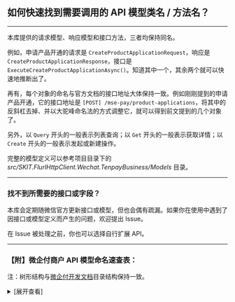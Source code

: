 ﻿## 如何快速找到需要调用的 API 模型类名 / 方法名？

---

本库提供的请求模型、响应模型和接口方法，三者均保持同名。

例如，申请产品开通的请求是 `CreateProductApplicationRequest`，响应是 `CreateProductApplicationResponse`，接口是 `ExecuteCreateProductApplicationAsync()`。知道其中一个，其余两个就可以快速地推断出了。

再有，每个对象的命名与官方文档的接口地址大体保持一致。例如刚刚提到的申请产品开通，它的接口地址是 `[POST] /mse-pay/product-applications`，将其中的反斜杠去掉、并以大驼峰命名法的方式调整它，就可以得到前文提到的几个对象了。

另外，以 `Query` 开头的一般表示列表查询；以 `Get` 开头的一般表示获取详情；以 `Create` 开头的一般表示发起或新建操作。

完整的模型定义可以参考项目目录下的 _src/SKIT.FlurlHttpClient.Wechat.TenpayBusiness/Models_ 目录。

---

### 找不到所需要的接口或字段？

本库会定期随微信官方更新接口或模型，但也会偶有疏漏。如果你在使用中遇到了因接口或模型定义而产生的问题，欢迎提出 Issue。

在 Issue 被处理之前，你也可以选择自行扩展 API。

---

### 【附】微企付商户 API 模型命名速查表：

注：树形结构与[微企付开发文档](https://businesspay.qq.com/p/doc/mse/api/server.html)目录结构保持一致。

<details>

<summary>[展开查看]</summary>

-   商户入驻

    -   文件上传：`UploadFile`

    -   申请入驻：`CreateProductApplication`

    -   创建入驻跳转链接：`CreateProductApplicationLink`

    -   查询入驻结果（内单号）：`GetProductApplicationByRequestNumber`

    -   查询入驻结果（外单号）：`GetProductApplicationByOutRequestNumber`

-   二维码支付

    -   二维码支付预下单：`CreatePaymentQrcodePay`

    -   获取跳转对象信息：`CreatePaymentRedirectLink`

    -   查询订单明细（内单号）：`GetPaymentByPaymentId`

    -   查询订单明细（外单号）：`GetPaymentByOutPaymentId`

    -   支付关单：`ClosePayment`

-   小程序支付

    -   小程序支付预下单：`CreatePaymentMiniProgramPay`

    -   获取跳转对象信息：`CreatePaymentRedirectLink`

    -   查询订单明细（内单号）：`GetPaymentByPaymentId`

    -   查询订单明细（外单号）：`GetPaymentByOutPaymentId`

    -   支付关单：`ClosePayment`

-   H5 支付

    -   H5 支付预下单：`CreatePaymentH5Pay`

    -   获取跳转对象信息：`CreatePaymentRedirectLink`

    -   查询订单明细（内单号）：`GetPaymentByPaymentId`

    -   查询订单明细（外单号）：`GetPaymentByOutPaymentId`

    -   支付关单：`ClosePayment`

-   App 支付

    -   App 支付预下单：`CreatePaymentAppPay`

    -   获取跳转对象信息：`CreatePaymentRedirectLink`

    -   查询订单明细（内单号）：`GetPaymentByPaymentId`

    -   查询订单明细（外单号）：`GetPaymentByOutPaymentId`

    -   支付关单：`ClosePayment`

-   企业微信支付

    -   开通并支付预下单：`CreatePaymentAppRegisteringPay`

    -   支付预下单：`CreatePaymentAppPay`

    -   获取跳转对象信息：`CreatePaymentRedirectLink`

    -   查询订单明细（内单号）：`GetPaymentByPaymentId`

    -   查询订单明细（外单号）：`GetPaymentByOutPaymentId`

    -   支付关单：`ClosePayment`

-   账单下载：

    -   获取资金账单下载链接：`GetBill`

    -   资金账单下载：`DownloadBillFile`

    -   获取交易账单下载链接：`GetBillTransaction`

    -   交易账单下载：`DownloadBillFile`

-   退款：

    -   退款申请：`CreateRefund`

    -   退款查询（内单号）：`GetRefundByRefundId`

    -   退款查询（外单号）：`GetRefundByOutRefundId`

</details>
